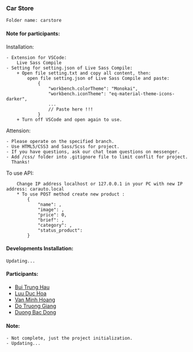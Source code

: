 ### Car Store ###
```
Folder name: carstore
```

#### Note for participants: ####
Installation:
```
- Extension for VSCode:
    Live Sass Compile
- Setting for setting.json of Live Sass Compile:
    + Open file setting.txt and copy all content, then: 
        open file setting.json of Live Sass Compile and paste:
            {
                "workbench.colorTheme": "Monokai",
                "workbench.iconTheme": "eq-material-theme-icons-darker",
                ...
                // Paste here !!!
            }
    + Turn off VSCode and open again to use.
```
Attension:
```
- Please operate on the specified branch.
- Use HTML5/CSS3 and Sass/Scss for project. 
- If you have questions, ask our chat team questions on messenger.
- Add /css/ folder into .gitignore file to limit conflit for project.
  Thanks!
```

To use API:
```
    Change IP address localhost or 127.0.0.1 in your PC with new IP address: carauto.local
    * To use POST method create new product :
        {
            "name": ,
            "image": ,
            "price": 0,
            "brief": ,
            "category": ,
            "status_product": 
        }
```

#### Developments Installation: ####
```
Updating...
```

#### Participants: ####
- [Bui Trung Hau](https://github.com/BuiTrungHau1312)
- [Luu Duc Hoa](https://github.com/Luuduchoa2504)
- [Van Minh Hoang](https://github.com/vanminhhoang)
- [Do Truong Giang](https://github.com/doTruongGiang-IT)
- [Duong Bac Dong](https://github.com/Bacdong)

#### Note: ####
```
- Not complete, just the project initialization.
- Updating...
```
